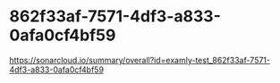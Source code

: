 # 862f33af-7571-4df3-a833-0afa0cf4bf59
https://sonarcloud.io/summary/overall?id=examly-test_862f33af-7571-4df3-a833-0afa0cf4bf59
